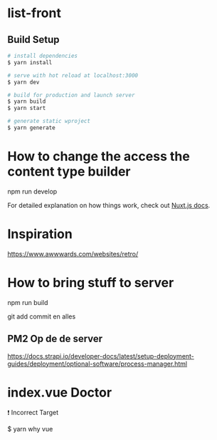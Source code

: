# list-front

## Build Setup

```bash
# install dependencies
$ yarn install

# serve with hot reload at localhost:3000
$ yarn dev

# build for production and launch server
$ yarn build
$ yarn start

# generate static wproject
$ yarn generate
```

# How to change the access the content type builder

npm run develop

For detailed explanation on how things work, check out [Nuxt.js docs](https://nuxtjs.org).

# Inspiration

https://www.awwwards.com/websites/retro/

# How to bring stuff to server

npm run build

git add commit en alles

## PM2 Op de de server

https://docs.strapi.io/developer-docs/latest/setup-deployment-guides/deployment/optional-software/process-manager.html

# index.vue Doctor

❗ Incorrect Target

$ yarn why vue
